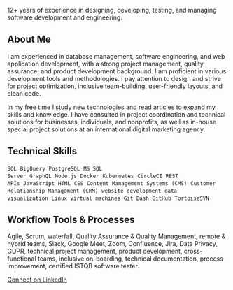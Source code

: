 12+ years of experience in designing, developing, testing, and managing software development and engineering. 

## About Me
I am experienced in database management, software engineering, and web application development, with a strong project management, quality assurance, and product development background. I am proficient in various development tools and methodologies. I pay attention to design and strive for project optimization, inclusive team-building, user-friendly layouts, and clean code. 

In my free time I study new technologies and read articles to expand my skills and knowledge. I have consulted in project coordination and technical solutions for businesses, individuals, and nonprofits, as well as in-house special project solutions at an international digital marketing agency.

## Technical Skills
```SQL```&nbsp;&nbsp;```BigQuery```&nbsp;&nbsp;```PostgreSQL```&nbsp;&nbsp;```MS SQL Server```&nbsp;&nbsp;```GraphQL```&nbsp;&nbsp;```Node.js```&nbsp;&nbsp;```Docker```&nbsp;&nbsp;```Kubernetes```&nbsp;&nbsp;```CircleCI```&nbsp;&nbsp;```REST APIs```&nbsp;&nbsp;```JavaScript```&nbsp;&nbsp;```HTML```&nbsp;&nbsp;```CSS```&nbsp;&nbsp;```Content Management Systems (CMS)```&nbsp;&nbsp;```Customer Relationship Management (CRM)```&nbsp;&nbsp;```website development```&nbsp;&nbsp;```data visualization```&nbsp;&nbsp;```Linux virtual machines```&nbsp;&nbsp;```Git Bash```&nbsp;&nbsp;```GitHub```&nbsp;&nbsp;```TortoiseSVN```

## Workflow Tools & Processes
Agile, Scrum, waterfall, Quality Assurance & Quality Management, remote & hybrid teams, Slack, Google Meet, Zoom, Confluence, Jira, Data Privacy, GDPR, technical project management, product development, cross-functional teams, inclusive on-boarding, technical documentation, process improvement, certified ISTQB software tester.

[Connect on LinkedIn](https://www.linkedin.com/in/kathryn-stamps/)
<!--
**k-stamps/k-stamps** is a ✨ _special_ ✨ repository because its `README.md` (this file) appears on your GitHub profile.

Here are some ideas to get you started:

- 🔭 I’m currently working on ...
- 🌱 I’m currently learning ...
- 👯 I’m looking to collaborate on ...
- 🤔 I’m looking for help with ...
- 💬 Ask me about ...
- 📫 How to reach me: ...
- 😄 Pronouns: ...
- ⚡ Fun fact: ...
-->
